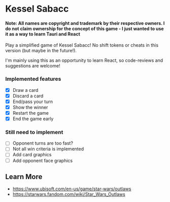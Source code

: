 # Kessel Sabacc

#### Note: All names are copyright and trademark by their respective owners. I do not claim ownership for the concept of this game - I just wanted to use it as a way to learn Tauri and React

Play a simplified game of Kessel Sabacc! No shift tokens or cheats in this version (but maybe in the future!).

I'm mainly using this as an opportunity to learn React, so code-reviews and suggestions are welcome!

### Implemented features
- [x] Draw a card
- [x] Discard a card
- [x] End/pass your turn
- [x] Show the winner
- [x] Restart the game
- [x] End the game early     

### Still need to implement
- [ ] Opponent turns are too fast?
- [ ] Not all win criteria is implemented
- [ ] Add card graphics
- [ ] Add opponent face graphics

## Learn More

- https://www.ubisoft.com/en-us/game/star-wars/outlaws
- https://starwars.fandom.com/wiki/Star_Wars_Outlaws
